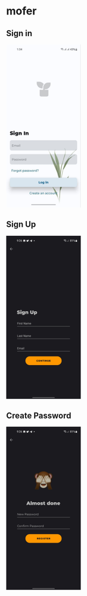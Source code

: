# mofer


## Sign in
<img src="https://raw.githubusercontent.com/TheMoonK1d/mofer-mobile-frontend/master/img/1.jpg" width="200" />

## Sign Up
<img src="https://raw.githubusercontent.com/TheMoonK1d/food-rating-system-android/master/screens/Screenshot_20230121-092617_Rate.jpg" width="200" />

## Create Password
<img src="https://raw.githubusercontent.com/TheMoonK1d/food-rating-system-android/master/screens/Screenshot_20230121-092620_Rate.jpg" width="200" />
